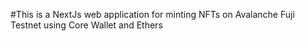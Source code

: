 #This is a NextJs web application for minting NFTs on Avalanche Fuji Testnet using Core Wallet and Ethers
